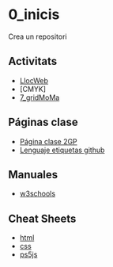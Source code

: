 # 0_inicis
Crea un repositori

## Activitats
* [LlocWeb](https://bethle13.github.io/LlocWeb/)
* [CMYK]
* [7_gridMoMa](https://bethle13.github.io/7_grid_MoMa/)

## Páginas clase
* [Página clase 2GP](https://arquesm.github.io/2GP/)
* [Lenguaje etiquetas github](https://github.com/adam-p/markdown-here/wiki/Markdown-Cheatsheet)

## Manuales
* [w3schools](https://www.w3schools.com/)

## Cheat Sheets
* [html](https://websitesetup.org/HTML5-cheat-sheet.pdf)
* [css](https://websitesetup.org/wp-content/uploads/2016/10/wsu-css-cheat-sheet.pdf)
* [ps5js](https://github.com/bmoren/p5js-cheat-sheet)
